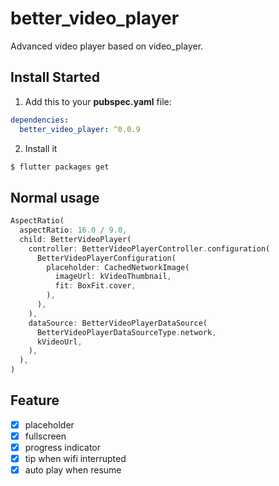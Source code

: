 # better_video_player

Advanced video player based on video_player.

## Install Started

1. Add this to your **pubspec.yaml** file:

```yaml
dependencies:
  better_video_player: ^0.0.9
```

2. Install it

```bash
$ flutter packages get
```

## Normal usage

```dart
AspectRatio(
  aspectRatio: 16.0 / 9.0,
  child: BetterVideoPlayer(
    controller: BetterVideoPlayerController.configuration(
      BetterVideoPlayerConfiguration(
        placeholder: CachedNetworkImage(
          imageUrl: kVideoThumbnail,
          fit: BoxFit.cover,
        ),
      ),
    ),
    dataSource: BetterVideoPlayerDataSource(
      BetterVideoPlayerDataSourceType.network,
      kVideoUrl,
    ),
  ),
)
```

## Feature
- [x] placeholder
- [x] fullscreen
- [x] progress indicator
- [x] tip when wifi interrupted
- [x] auto play when resume
